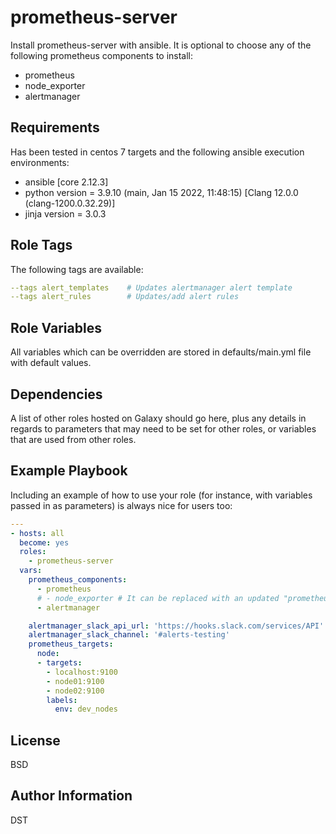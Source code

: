 prometheus-server
=========

Install prometheus-server with ansible. 
It is optional to choose any of the following prometheus components to install:
- prometheus
- node_exporter
- alertmanager

Requirements
------------

Has been tested in centos 7 targets and the following ansible execution environments:
- ansible [core 2.12.3]
- python version = 3.9.10 (main, Jan 15 2022, 11:48:15) [Clang 12.0.0 (clang-1200.0.32.29)]
- jinja version = 3.0.3

Role Tags
--------------
The following tags are available:
```yaml
--tags alert_templates    # Updates alertmanager alert template
--tags alert_rules        # Updates/add alert rules
```
Role Variables
--------------

All variables which can be overridden are stored in defaults/main.yml file with default values.

Dependencies
------------

A list of other roles hosted on Galaxy should go here, plus any details in regards to parameters that may need to be set for other roles, or variables that are used from other roles.

Example Playbook
----------------

Including an example of how to use your role (for instance, with variables passed in as parameters) is always nice for users too:
```yaml
---
- hosts: all
  become: yes
  roles:
    - prometheus-server
  vars:
    prometheus_components:
      - prometheus
      # - node_exporter # It can be replaced with an updated "prometheus_node_exporter" role
      - alertmanager

    alertmanager_slack_api_url: 'https://hooks.slack.com/services/API'
    alertmanager_slack_channel: '#alerts-testing'
    prometheus_targets:
      node:
      - targets:
        - localhost:9100
        - node01:9100
        - node02:9100
        labels:
          env: dev_nodes
```

License
-------

BSD

Author Information
------------------

DST
